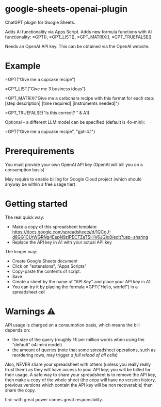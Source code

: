 # google-sheets-openai-plugin

ChatGPT plugin for Google Sheets. 

Adds AI functionality via Apps Script. Adds new formula functions with AI functionality: =GPT(), =GPT_LIST(), =GPT_MATRIX(), =GPT_TRUEFALSE()

Needs an OpenAI API key. This can be obtained via the OpenAI website. 

# Example

=GPT("Give me a cupcake recipe")

=GPT_LIST("Give me 3 business ideas")

=GPT_MATRIX("Give me a carbonara recipe with this format for each step: [step description] [time required] [instruments needed]")

=GPT_TRUEFALSE("Is this correct? " & A1)

Optional - a different LLM model can be specified (default is 4o-mini):

=GPT("Give me a cupcake recipe", "gpt-4.1")

# Prerequirements

You must provide your own OpenAI API key (OpenAI will bill you on a consumption basis)

May require to enable billing for Google Cloud project (which should anyway be within a free usage tier).

# Getting started

The real quick way:

  - Make a copy of this spreadsheet template: https://docs.google.com/spreadsheets/d/1QCgJ-d8GG1CUrWGRNg4EepN9zIPECTZeTSiHV6JGIo8/edit?usp=sharing
  - Replace the API key in A1 with your actual API key

The longer way:

  - Create Google Sheets document
  - Click on "extensions", "Apps Scripts"
  - Copy-paste the contents of script.
  - Save
  - Create a sheet by the name of "API Key" and place your API key in A1
  - You can try it by placing the formula =GPT("Hello, world!") in a spreadsheet cell

# Warnings ⚠

API usage is charged on a consumption basis, which means the bill depends on:

  - the size of the query (roughly 1€ per million words when using the "default" o4-mini model)
  - the amount of queries (note that some spreadsheet operations, such as reordering rows, may trigger *a full reload of all cells*)

Also, NEVER share your spreadsheet with others (unless you really really trust them) as they will have access to your API key; you will be billed for their usage. A safe way to share your spreadsheet is to remove the API key, then make a copy of the whole sheet (the copy will have no version history, previous versions which contain the API key will be non recoverable) then share the copy.

tl;dr with great power comes great responsibility.
